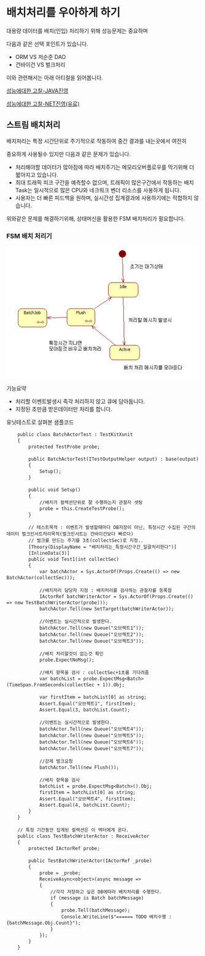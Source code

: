 # 배치처리를 우아하게 하기

대용량 데이터를 배치(인입) 처리하기 위해 성능문제는 중요하며

다음과 같은 선택 포인트가 있습니다.

- ORM VS 저순준 DAO
- 건바이건 VS 벌크처리

이와 관련해서는 아래 아티컬을 읽어봅니다.


[성능에대한 고찰-JAVA진영](https://homoefficio.github.io/2020/01/25/Spring-Data%EC%97%90%EC%84%9C-Batch-Insert-%EC%B5%9C%EC%A0%81%ED%99%94/)

[성능에대한 고찰-NET진영(유료)](https://entityframework-extensions.net/bulk-insert)


## 스트림 배치처리

배치처리는 특정 시간단위로 주기적으로 작동하여 중간 결과를 내는곳에서 여전히

중요하게 사용될수 있지만 다음과 같은 문제가 있습니다.

- 처리해야할 데이터가 많아짐에 따라 배치주기는 메모리오버플로우를 막기위해 더 짧아지고 있습니다.
- 최대 트래픽 피크 구간을 예측할수 없으며, 트래픽이 많은구간에서 작동하는 배치Task는 일시적으로 많은 CPU와 네크워크 벤더 리소스를 사용하게 됩니다.
- 사용자는 더 빠른 피드백을 원하며, 실시간성 집계결과에 사용하기에는 적합하지 않습니다.

위와같은 문제를 해결하기위해, 상태머신을 활용한 FSM 배치처리가 필요합니다.

### FSM 배치 처리기

![](Doc/FsmActor.png)

기능요약

- 처리할 이벤트발생시 즉각 처리하지 않고 큐에 담아둡니다.
- 지정된 초만큼 받은데이터만 처리를 합니다.


유닛테스트로 살펴본 샘플코드    
    
        public class BatchActorTest : TestKitXunit
        {
            protected TestProbe probe;

            public BatchActorTest(ITestOutputHelper output) : base(output)
            {
                Setup();
            }

            public void Setup()
            {
                //배치가 컬렉션단위로 잘 수행하는지 관찰자 셋팅
                probe = this.CreateTestProbe();
            }

            // 테스트목적 : 이벤트가 발생할때마다 DB저장이 아닌, 특정시간 수집된 구간의 데이터 벌크인서트처리목적(벌크인서트는 건바이건보다 빠르다)
            // 벌크를 만드는 주기를 3초(collectSec)로 지정..
            [Theory(DisplayName = "배치처리는_특정시간구간_일괄처리한다")]
            [InlineData(3)]
            public void Test1(int collectSec)
            {
                var batchActor = Sys.ActorOf(Props.Create(() => new BatchActor(collectSec)));

                //배치저리 담당자 지정 : 배치처리를 검사하는 관찰자를 등록함
                IActorRef batchWriterActor = Sys.ActorOf(Props.Create(() => new TestBatchWriterActor(probe)));
                batchActor.Tell(new SetTarget(batchWriterActor));

                //이벤트는 실시간적으로 발생한다.
                batchActor.Tell(new Queue("오브젝트1"));
                batchActor.Tell(new Queue("오브젝트2"));
                batchActor.Tell(new Queue("오브젝트3"));

                //배치 처리할것이 없는것 확인
                probe.ExpectNoMsg();

                //배치 항목을 검사 : collectSec+1초를 기다려줌            
                var batchList = probe.ExpectMsg<Batch>(TimeSpan.FromSeconds(collectSec + 1)).Obj;

                var firstItem = batchList[0] as string;
                Assert.Equal("오브젝트1", firstItem);
                Assert.Equal(3, batchList.Count);

                //이벤트는 실시간적으로 발생한다.
                batchActor.Tell(new Queue("오브젝트4"));
                batchActor.Tell(new Queue("오브젝트5"));
                batchActor.Tell(new Queue("오브젝트6"));
                batchActor.Tell(new Queue("오브젝트7"));

                //강제 벌크요청
                batchActor.Tell(new Flush());

                //배치 항목을 검사
                batchList = probe.ExpectMsg<Batch>().Obj;
                firstItem = batchList[0] as string;
                Assert.Equal("오브젝트4", firstItem);
                Assert.Equal(4, batchList.Count);
            }
        }

        // 특정 기간동안 집계된 컬렉션은 이 액터에게 온다.
        public class TestBatchWriterActor : ReceiveActor
        {
            protected IActorRef probe;

            public TestBatchWriterActor(IActorRef _probe)
            {
                probe = _probe;
                ReceiveAsync<object>(async message =>
                {
                    //각각 저장하고 싶은 DB에따라 배치처리를 수행한다.
                    if (message is Batch batchMessage)
                    {
                        probe.Tell(batchMessage);
                        Console.WriteLine($"====== TODO 배치수행 :{batchMessage.Obj.Count}");
                    }
                });
            }
        }   






